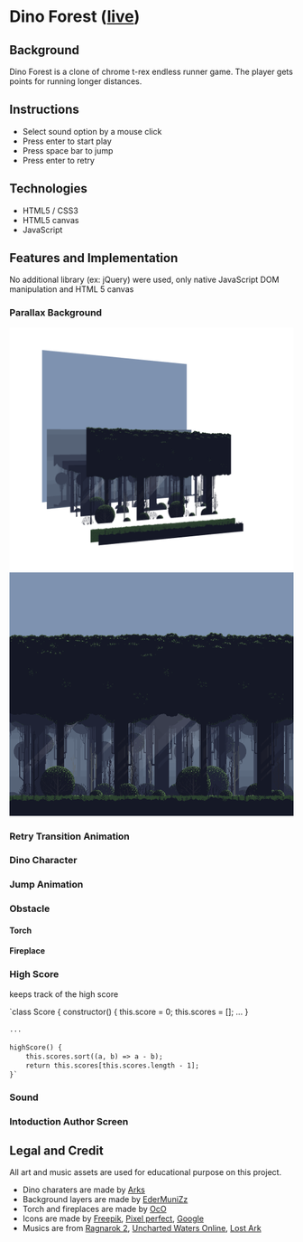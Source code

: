 # Dino Forest ([live](https://kimhandole.github.io/dino-forest/dist/))

## Background
Dino Forest is a clone of chrome t-rex endless runner game. The player gets points for running longer distances.

## Instructions
* Select sound option by a mouse click
* Press enter to start play
* Press space bar to jump
* Press enter to retry 

## Technologies
* HTML5 / CSS3
* HTML5 canvas
* JavaScript

## Features and Implementation
No additional library (ex: jQuery) were used, only native JavaScript DOM manipulation and HTML 5 canvas

### Parallax Background
![Background Layers](background-layers.png)
![Background](background.png)

### Retry Transition Animation

### Dino Character

### Jump Animation

### Obstacle 
#### Torch
#### Fireplace

### High Score
keeps track of the high score

`class Score {
    constructor() {
        this.score = 0;
        this.scores = [];
        ...
    }

    ...

    highScore() {
        this.scores.sort((a, b) => a - b);
        return this.scores[this.scores.length - 1];
    }`
### Sound

### Intoduction Author Screen

## Legal and Credit
All art and music assets are used for educational purpose on this project.
* Dino charaters are made by [Arks](https://twitter.com/scissormarks)
* Background layers are made by [EderMuniZz](https://twitter.com/EderMuniZz)
* Torch and fireplaces are made by [OcO](https://twitter.com/oco_93)
* Icons are made by [Freepik](https://www.flaticon.com/authors/freepik"), [Pixel perfect](https://www.flaticon.com/authors/pixel-perfect"), [Google](https://www.flaticon.com/authors/google)
* Musics are from [Ragnarok 2](http://www.playragnarok2.com/), [Uncharted Waters Online](https://uwo.papayaplay.com/uwo.do), [Lost Ark](https://www.mmorpg.com/lost-ark)